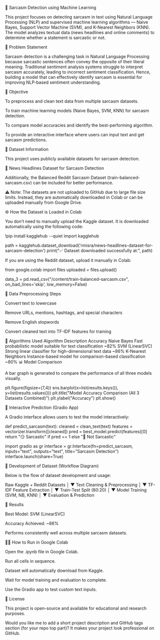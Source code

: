 🧠 Sarcasm Detection using Machine Learning

This project focuses on detecting sarcasm in text using Natural Language Processing (NLP) and supervised machine learning algorithms — Naive Bayes, Support Vector Machine (SVM), and K-Nearest Neighbors (KNN).
The model analyzes textual data (news headlines and online comments) to determine whether a statement is sarcastic or not.

📌 Problem Statement

Sarcasm detection is a challenging task in Natural Language Processing because sarcastic sentences often convey the opposite of their literal meaning.
Traditional sentiment analysis systems struggle to interpret sarcasm accurately, leading to incorrect sentiment classification.
Hence, building a model that can effectively identify sarcasm is essential for improving NLP-based sentiment understanding.

🎯 Objective

To preprocess and clean text data from multiple sarcasm datasets.

To train machine learning models (Naive Bayes, SVM, KNN) for sarcasm detection.

To compare model accuracies and identify the best-performing algorithm.

To provide an interactive interface where users can input text and get sarcasm predictions.

📂 Dataset Information

This project uses publicly available datasets for sarcasm detection:

🔗 News Headlines Dataset for Sarcasm Detection

Additionally, the Balanced Reddit Sarcasm Dataset (train-balanced-sarcasm.csv) can be included for better performance.

⚠️ Note: The datasets are not uploaded to GitHub due to large file size limits.
Instead, they are automatically downloaded in Colab or can be uploaded manually from Google Drive.

⚙️ How the Dataset is Loaded in Colab

You don’t need to manually upload the Kaggle dataset.
It is downloaded automatically using the following code:

!pip install kagglehub --quiet
import kagglehub

path = kagglehub.dataset_download('rmisra/news-headlines-dataset-for-sarcasm-detection')
print("✅ Dataset downloaded successfully at:", path)


If you are using the Reddit dataset, upload it manually in Colab:

from google.colab import files
uploaded = files.upload()

data_3 = pd.read_csv("/content/train-balanced-sarcasm.csv", on_bad_lines='skip', low_memory=False)

🧹 Data Preprocessing Steps

Convert text to lowercase

Remove URLs, mentions, hashtags, and special characters

Remove English stopwords

Convert cleaned text into TF-IDF features for training

🤖 Algorithms Used
Algorithm	Description	Accuracy
Naive Bayes	Fast probabilistic model suitable for text classification	~82%
SVM (LinearSVC)	Strong linear classifier for high-dimensional text data	~86%
K-Nearest Neighbors	Instance-based model for comparison-based classification	~80%
📊 Model Comparison

A bar graph is generated to compare the performance of all three models visually.

plt.figure(figsize=(7,4))
sns.barplot(x=list(results.keys()), y=list(results.values()))
plt.title("Model Accuracy Comparison (All 3 Datasets Combined)")
plt.ylabel("Accuracy")
plt.show()

💬 Interactive Prediction (Gradio App)

A Gradio interface allows users to test the model interactively:

def predict_sarcasm(text):
    cleaned = clean_text(text)
    features = vectorizer.transform([cleaned])
    pred = best_model.predict(features)[0]
    return "😏 Sarcastic" if pred == 1 else "🙂 Not Sarcastic"

import gradio as gr
interface = gr.Interface(fn=predict_sarcasm, inputs="text", outputs="text", title="Sarcasm Detection")
interface.launch(share=True)

🧩 Development of Dataset (Workflow Diagram)

Below is the flow of dataset development and usage:

Raw Kaggle + Reddit Datasets
        │
        ▼
  Text Cleaning & Preprocessing
        │
        ▼
   TF-IDF Feature Extraction
        │
        ▼
 Train-Test Split (80:20)
        │
        ▼
 Model Training (SVM, NB, KNN)
        │
        ▼
 Evaluation & Prediction

🚀 Results

Best Model: SVM (LinearSVC)

Accuracy Achieved: ~86%

Performs consistently well across multiple sarcasm datasets.

👩‍💻 How to Run in Google Colab

Open the .ipynb file in Google Colab.

Run all cells in sequence.

Dataset will automatically download from Kaggle.

Wait for model training and evaluation to complete.

Use the Gradio app to test custom text inputs.

📜 License

This project is open-source and available for educational and research purposes.

Would you like me to add a short project description and GitHub tags section (for your repo top part)? It makes your project look professional on GitHub.
